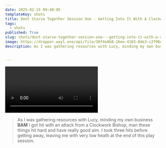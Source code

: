 ```yaml
---
date: 2025-02-15 09:40:05
templateKey: shots
title: Dont Starve Together Session One - Getting Into It With A Clockwork Bishop
tags:
  - shots
published: True
slug: shots/dont-starve-together-session-one---getting-into-it-with-a-clockwork-bishop
image: https://dropper.wayl.one/api/file/36f4e4b8-16ee-4183-8de3-c2f96edd36e2.mp4
description: As I was gathering resources with Lucy, minding my own business **BAM** I got hit with an attack from a Clockwork Bishop, man these things hit hard and have really good aim.  I took three hits before getting away, leaving me with very low heath at the end of this play session.


---
```


![Dont Starve Together session one - Getting into it with a Clockwork Bishop](https://dropper.wayl.one/api/file/36f4e4b8-16ee-4183-8de3-c2f96edd36e2.mp4)

> As I was gathering resources with Lucy, minding my own business **BAM** I got hit with an attack from a Clockwork Bishop, man these things hit hard and have really good aim.  I took three hits before getting away, leaving me with very low heath at the end of this play session.


